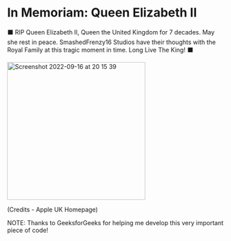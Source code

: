 # In Memoriam:  Queen Elizabeth II
⬛ RIP Queen Elizabeth II, Queen the United Kingdom for 7 decades. May she rest in peace. SmashedFrenzy16 Studios have their thoughts with the Royal Family at this tragic moment in time. Long Live The King! ⬛

<img width="320" alt="Screenshot 2022-09-16 at 20 15 39" src="https://user-images.githubusercontent.com/68993968/190714249-698ddbf2-f4d0-4f5d-b44e-950f08e86eaa.png">

(Credits - Apple UK Homepage)

NOTE: Thanks to GeeksforGeeks for helping me develop this very important piece of code!
